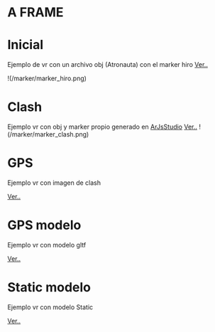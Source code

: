 

# A FRAME

# Inicial

Ejemplo de vr con un archivo obj (Atronauta) con el marker hiro
[Ver..](./inicial.html)


!(/marker/marker_hiro.png)

# Clash

Ejemplo vr con obj y marker propio generado en [ArJsStudio](https://ar-js-org.github.io/studio/)
[Ver..](./M1.html)
!(/marker/marker_clash.png)

# GPS

Ejemplo vr con imagen de clash 

[Ver..](./M2.html)

# GPS modelo

Ejemplo vr con modelo gltf

[Ver..](./M3.html)


# Static modelo

Ejemplo vr con modelo Static

[Ver..](./M5.html)